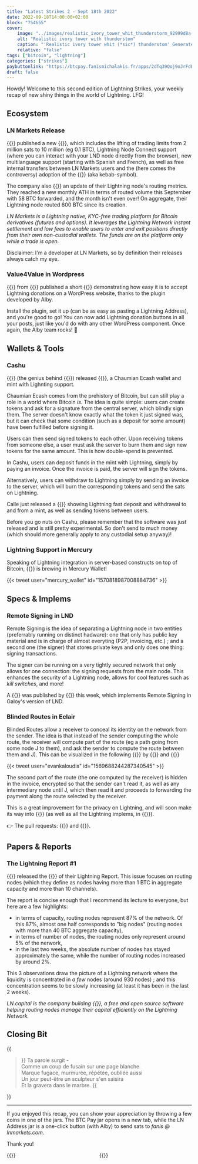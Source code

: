 ```yaml
---
title: "Latest Strikes 2 - Sept 18th 2022"
date: 2022-09-18T14:00:00+02:00
block: "754655"
cover:
    image: "../images/realistic_ivory_tower_whit_thunderstorm_92999d8a-fe06-4bd3-9fe2-a669c174bb45.png"
    alt: "Realistic ivory tower with thunderstom"
    caption: "'Realistic ivory tower whit (*sic*) thunderstom' Generated with Midjourney."
    relative: "false"
tags: ["bitcoin", "lightning"]
categories: ["strikes"]
paybuttonlink: "https://btcpay.fanismichalakis.fr/apps/2dTq39Qoj9oJrFdBTQNTXu2MjbMh/pos"
draft: false
---
```


Howdy! Welcome to this second edition of Lightning Strikes, your weekly recap of new shiny things in the world of Lightning. LFG!

## Ecosystem

### LN Markets Release

{{<newtabref href="https://lnmarkets.com" title="LN Markets">}} published a new {{<newtabref href="https://nitter.net/LNMarkets/status/1569343500923052032" title="release">}}, which includes the lifting of trading limits from 2 million sats to 10 million (eg 0.1 BTC), Lightning Node Connect support (where you can interact with your LND node directly from the browser), new multilanguage support (starting with Spanish and French), as well as free internal transfers between LN Markets users and the (here comes the controversy) adoption of the {{<newtabref href="https://satsymbol.com/" title="Sat Symbol">}} (aka kebab-symbol).

The company also {{<newtabref href="https://nitter.net/LNMarkets/status/1570795363493347328" title="tweeted">}} an update of their Lightning node's routing metrics. They reached a new monthly ATH in terms of routed volume this September with 58 BTC forwarded, and the month isn't even over! On aggregate, their Lightning node routed 600 BTC since its creation.

*LN Markets is a Lightning native, KYC-free trading platform for Bitcoin derivatives (futures and options). It leverages the Lightning Network instant settlement and low fees to enable users to enter and exit positions directly from their own non-custodial wallets. The funds are on the platform only while a trade is open.*

Disclaimer: I'm a developer at LN Markets, so by definition their releases always catch my eye.

### Value4Value in Wordpress
{{<newtabref href="https://nitter.net/Bumi" title="Michael 'Bumi' Bumann">}} from {{<newtabref href="https://getalby.com" title="Alby">}} published a short {{<newtabref href="https://www.youtube.com/watch?v=2vJyTLrhR9g" title="YouTube video">}} demonstrating how easy it is to accept Lightning donations on a WordPress website, thanks to the plugin developed by Alby.

Install the plugin, set it up (can be as easy as pasting a Lightning Address), and you're good to go! You can now add Lightning donation buttons in all your posts, just like you'd do with any other WordPress component. Once again, the Alby team rocks! 🤘

## Wallets & Tools

### Cashu
{{<newtabref href="https://nitter.net/callebtc" title="Calle">}} (the genius behind {{<newtabref href="https://nitter.net/LightningTipB0t" title="LightningTipBot">}}) released {{<newtabref href="https://nitter.net/callebtc/status/1569986110272540674" title="Cashu">}}, a Chaumian Ecash wallet and mint with Lighnting support.

Chaumian Ecash comes from the prehistory of Bitcoin, but can still play a role in a world where Bitcoin *is*. The idea is quite simple: users can create tokens and ask for a signature from the central server, which blindly sign them. The server doesn't know exactly what the token it just signed was, but it can check that some condition (such as a deposit for some amount) have been fulfilled before signing it.

Users can then send signed tokens to each other. Upon receiving tokens from someone else, a user must ask the server to burn them and sign new tokens for the same amount. This is how double-spend is prevented.

In Cashu, users can deposit funds in the mint with Lightning, simply by paying an invoice. Once the invoice is paid, the server will sign the tokens.

Alternatively, users can withdraw to Lightning simply by sending an invoice to the server, which will burn the corresponding tokens and send the sats on Lightning.

Calle just released a {{<newtabref href="https://nitter.net/callebtc/status/1571026663147966467" title="demo">}} showing Lightning fast deposit and withdrawal to and from a mint, as well as sending tokens between users.

Before you go nuts on Cashu, please remember that the software was just released and is still pretty experimental. So don't send to much money (which should more generally apply to any custodial setup anyway)!

### Lightning Support in Mercury

Speaking of Lightning integration in server-based constructs on top of Bitcoin, {{<newtabref href="https://nitter.net/mercury_wallet/status/1570818987008884736" title="something">}} is brewing in Mercury Wallet!

{{< tweet user="mercury_wallet" id="1570818987008884736" >}}

## Specs & Implems

### Remote Signing in LND

Remote Signing is the idea of separating a Lightning node in two entities (preferrably running on distinct hadware): one that only has public key material and is in charge of almost everyting (P2P, invoicing, etc.) ; and a second one (the signer) that stores private keys and only does one thing: signing transactions.

The signer can be running on a very tightly secured network that only allows for one connection: the signing requests from the main node. This enhances the security of a Lightning node, allows for cool features such as *kill switches*, and more!

A {{<newtabref href="https://github.com/GaloyMoney/charts/pull/1581" title="pull request">}} was published by {{<newtabref href="https://nitter.net/openoms" title="openoms">}} this week, which implements Remote Signing in Galoy's version of LND.

### Blinded Routes in Eclair

Blinded Routes allow a receiver to conceal its identity on the network from the sender. The idea is that instead of the sender computing the whole route, the receiver will compute part of the route (eg a path going from some node J to them), and ask the sender to compute the route between them and J). This can be visualized in the following {{<newtabref href="https://nitter.net/evankaloudis/status/1569688244287340545" title="representation">}} by {{<newtabref href="https://nitter.net/evankaloudis" title="Evan Kaloudis">}} and {{<newtabref href="https://nitter.net/futurepaul" title="@futurepaul">}}

{{< tweet user="evankaloudis" id="1569688244287340545" >}}

The second part of the route (the one computed by the receiver) is hidden in the invoice, encrypted so that the sender can't read it, as well as any intermediary node until J, which then read it and proceeds to forwarding the payment along the route selected by the receiver.

This is a great improvement for the privacy on Lightning, and will soon make its way into {{<newtabref href="https://nitter.net/evankaloudis/status/1569352483587121152" title="Eclair">}} (as well as all the Lightning implems, in {{<newtabref href="https://www.youtube.com/watch?v=wrkxkBSvOUg&t=79s" title="due course">}}).

👉 The pull requests: {{<newtabref href="https://github.com/ACINQ/eclair/pull/2401" title="pull request">}} and {{<newtabref href="https://github.com/ACINQ/eclair/pull/2416" title="pull request">}}.

## Papers & Reports

### The Lightning Report #1
{{<newtabref href="https://ln.capital" title="LN.capital">}} released the {{<newtabref href="https://nitter.net/LN_Capital/status/1570728144293998598" title="first edition">}} of their Lightning Report. This issue focuses on routing nodes (which they define as nodes having more than 1 BTC in aggregate capacity and more than 10 channels).

The report is concise enough that I recommend its lecture to everyone, but here are a few highlights:
- in terms of capacity, routing nodes represent 87% of the network. Of this 87%, almost one half corresponds to "big nodes" (routing nodes with more than 40 BTC aggregate capacity),
- in terms of number of nodes, the routing nodes only represent around 5% of the nerwork,
- in the last two weeks, the absolute number of nodes has stayed approximately the same, while the number of routing nodes increased by around 2%.

This 3 observations draw the picture of a Lightning network where the liquidity is concentrated in *a few* nodes (around 930 nodes) ; and this concentration seems to be slowly increasing (at least it has been in the last 2 weeks).

*LN.capital is the company building {{<newtabref href="https://github.com/lncapital/torq" title="Torq">}}, a free and open source software helping routing nodes manage their capital efficiently on the Lightning Network.*

## Closing Bit

{{<blockquote>}}
Ta parole surgit -\
Comme un coup de fusain sur une page blanche\
Marque fugace, murmurée, répétée, oubliée aussi\
Un jour peut-être un sculpteur s'en saisira\
Et la gravera dans le marbre.
{{</blockquote>}}

---

If you enjoyed this recap, you can show your appreciation by throwing a few coins in one of the jars. The BTC Pay jar opens in a new tab, while the LN Address jar is a one-click button (with Alby) to send sats to *fanis @ lnmarkets.com*.

Thank you!

<div style="display: inline-grid;grid-template-columns: 50% 50%;align-items: center;width: 100%">
    <div>
        {{<paybutton text=" 🎩 BTC Pay 🏦" color="#51b13e">}}
    </div>
    <div>
        {{<paybutton text="✉️ LN Address 🐝" color="#f5ac11" link="lightning:fanis@lnmarkets.com">}}
    </div>
</div>

